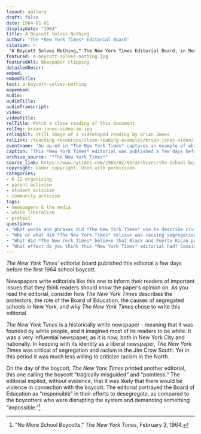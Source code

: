 ```yaml
--- 
layout: gallery
draft: false
date: 1964-01-01
displaydate: "1964"
title: A Boycott Solves Nothing
author: "The *New York Times* Editorial Board"
citation: >
 "A Boycott Solves Nothing," The New York Times Editorial Board, in New York City Civil Rights History Project, Accessed: [Month Day, Year], https://nyccivilrightshistory.org/gallery/a-boycott-solves-nothing.
featured: a-boycott-solves-nothing.jpg
featuredAlt: Newspaper clipping
detailedDescr: 
embed: 
embedTitle: 
text: a-boycott-solves-nothing
mapembed: 
audio: 
audioTitle: 
audioTranscript: 
video: 
videoTitle:
relTitle: Watch a close reading of this document
relImg: brian-jones-video-sm.jpg
relImgAlt: Still image of a videotaped reading by Brian Jones
relLink: /teaching-resources/close-reading-examples/brian-jones-video/
eventname: "An op-ed in *The New York Times* captures an example of white, liberal New Yorkers' resistance to desegregation."
caption: "This *New York Times* editorial was published a few days before the February 3, 1964 boycott. It captured one example of white, liberal New Yorkers' resistance to desegregation."
archive_source: "*The New York Times*"
source_link: https://www.nytimes.com/1964/02/04/archives/the-school-boycott.html
copyright: Under copyright. Used with permission.
categories: 
- K-12 organizing
- parent activism
- student activism
- community activism
tags: 
- newspapers & the media
- white liberalism
- protest
questions:
- "What words and phrases did *The New York Times* use to describe civil rights activists and Black and Latinx parents and children? What words and phrases did *The New York Times* use to describe the mayor and the Board of Education?"
- "Who or what did *The New York Times* believe was causing segregation in New York, or interfering with desegregation?"
- "What did *The New York Times* believe that Black and Puerto Rican parents and children should do to improve education? How does this editorial in *The New York Times* compare to the coverage of the boycott by the *Amsterdam News* [here](/topics/boycotting-ny-schools/1964-boycotts/jhs-103-ps-194-city-hall/), [here](/topics/boycotting-ny-schools/1964-boycotts/will-and-way-of-boycotters/), and [here](/topics/boycotting-ny-schools/responding-to-the-boycott/what-a-fizzle/)?"
- "What effect do you think this *New York Times* editorial had? Consider who reads *The New York Times* and how many people read it."
--- 
```

 
*The New York Times’* editorial board published this editorial a few days before the first 1964 school boycott.

Newspapers write editorials like this one to inform their readers of important issues that they think readers should know the paper’s opinion on. As you read the editorial, consider how *The New York Times* describes the protestors, the role of the Board of Education, the causes of segregated schools in New York, and why *The New York Times* chose to write this editorial.

*The New York Times* is a historically white newspaper - meaning that it was founded by white people, and it imagined most of its readers to be white. It was a very influential newspaper, as it is now, both in New York City and nationally. In keeping with its identity as a liberal newspaper, *The New York Times* was critical of segregation and racism in the Jim Crow South. Yet in this period it was much less willing to criticize racism in the North.

On the day of the boycott, *The New York Times* printed another editorial, this one calling the boycott “tragically misguided” and “pointless.” The editorial implied, without evidence, that it was likely that there would be violence in connection with the boycott. The editorial portrayed the Board of Education as “responsible” in their efforts to desegregate, as compared to the boycotters who were disrupting the system and demanding something “impossible.”[^1]

[^1]: "No More School Boycotts," *The New York Times*, February 3, 1964.
